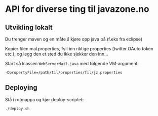API for diverse ting til javazone.no
=======

## Utvikling lokalt

Du trenger maven og en måte å kjøre opp java på (f.eks fra eclipse)

Kopier filen mal.properties, fyll inn riktige properties (twitter OAuto token etc.), og legg den et sted du ikke sjekker den inn...

Start så klassen `WebServerMail.java` med følgende VM-argument:

    -DpropertyFile=/path/til/properties/fil/jz.properties


## Deploying

Stå i rotmappa og kjør deploy-scriptet:

	./deploy.sh
